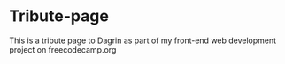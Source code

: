 # Tribute-page
This is a tribute page to Dagrin as part of my front-end web development project on freecodecamp.org
